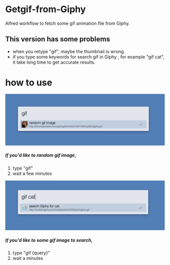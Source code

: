 # Getgif-from-Giphy
Alfred workflow to fetch some gif animation file from Giphy.







## This version has some problems
- when you retype "gif", maybe the thumbnail is wrong.  
- if you type some keywords for search gif in Giphy , for example "gif cat", it take long time to get accurate results.  




# how to use 
![img1](./img/cap1.jpg)
##### If you'd like to random gif image,  
1. type "gif"  
2. wait a few minutes    



![img2](./img/cap2.jpg)
##### If you'd like to some gif image to search,  
1. type "gif {query}"  
2. wait a minutes  


